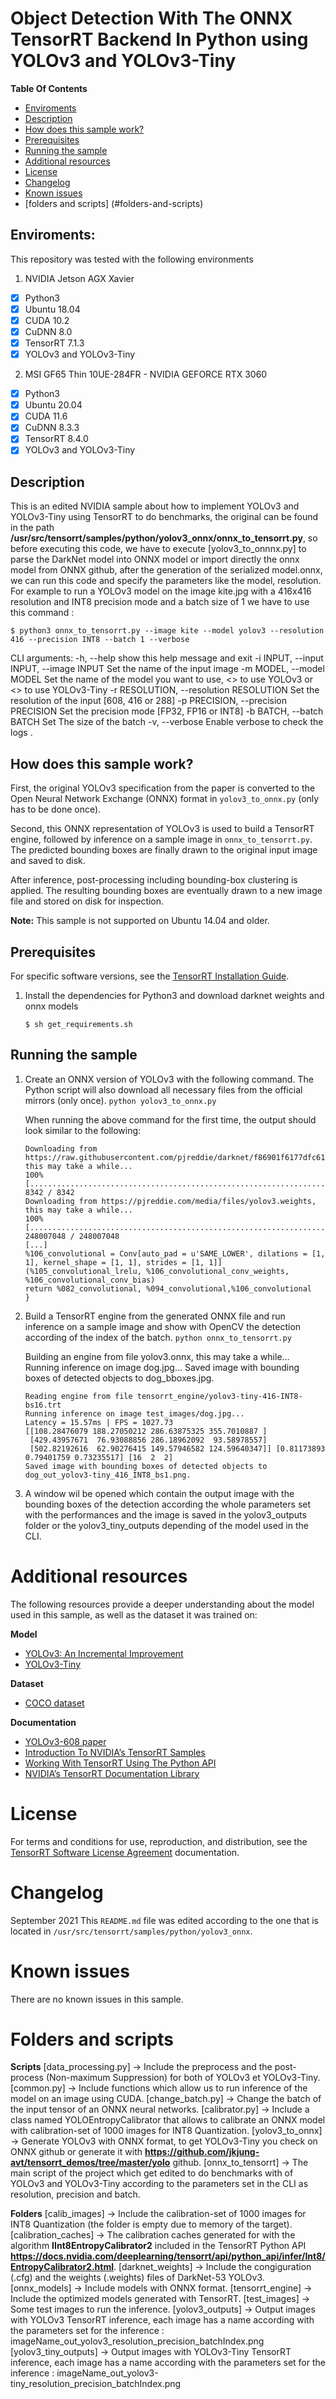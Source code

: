 # Object Detection With The ONNX TensorRT Backend In Python using YOLOv3 and YOLOv3-Tiny 

**Table Of Contents**
- [Enviroments](#Enviroments)
- [Description](#description)
- [How does this sample work?](#how-does-this-sample-work)
- [Prerequisites](#prerequisites)
- [Running the sample](#running-the-sample)
- [Additional resources](#additional-resources)
- [License](#license)
- [Changelog](#changelog)
- [Known issues](#known-issues)
- [folders and scripts] (#folders-and-scripts)

## Enviroments:

This repository was tested with the following environments 

1. NVIDIA Jetson AGX Xavier 
- [x] Python3
- [x] Ubuntu 18.04
- [x] CUDA 10.2
- [x] CuDNN 8.0
- [x] TensorRT 7.1.3
- [x] YOLOv3 and YOLOv3-Tiny

2. MSI GF65 Thin 10UE-284FR - NVIDIA GEFORCE RTX 3060
- [x] Python3
- [x] Ubuntu 20.04
- [x] CUDA 11.6
- [x] CuDNN 8.3.3
- [x] TensorRT 8.4.0
- [x] YOLOv3 and YOLOv3-Tiny

## Description

This is an edited NVIDIA sample about how to implement YOLOv3 and YOLOv3-Tiny using TensorRT to do benchmarks, the original can be found in the path **/usr/src/tensorrt/samples/python/yolov3_onnx/onnx_to_tensorrt.py**, so before executing this code, we have to execute [yolov3_to_onnnx.py] to parse the DarkNet model into ONNX model or import directly the onnx model from ONNX github, after the generation of the serialized model.onnx, we can run this code and specify the parameters like the model, resolution. For example to run a YOLOv3 model on the image kite.jpg with a 416x416 resolution and INT8 precision mode and a batch size of 1 we have to use this command :

`$ python3 onnx_to_tensorrt.py --image kite --model yolov3 --resolution 416 --precision INT8 --batch 1 --verbose`

CLI arguments:
  -h, --help            show this help message and exit
  -i INPUT, --input INPUT, --image INPUT
                        Set the name of the input image
  -m MODEL, --model MODEL
                        Set the name of the model you want to use, <<yolov3>>
                        to use YOLOv3 or <<yolov3-tiny>> to use YOLOv3-Tiny
  -r RESOLUTION, --resolution RESOLUTION
                        Set the resolution of the input [608, 416 or 288]
  -p PRECISION, --precision PRECISION
                        Set the precision mode [FP32, FP16 or INT8]
  -b BATCH, --batch BATCH
                        Set The size of the batch
  -v, --verbose         Enable verbose to check the logs
.

## How does this sample work?

First, the original YOLOv3 specification from the paper is converted to the Open Neural Network Exchange (ONNX) format in `yolov3_to_onnx.py` (only has to be done once).

Second, this ONNX representation of YOLOv3 is used to build a TensorRT engine, followed by inference on a sample image in `onnx_to_tensorrt.py`. The predicted bounding boxes are finally drawn to the original input image and saved to disk.

After inference, post-processing including bounding-box clustering is applied. The resulting bounding boxes are eventually drawn to a new image file and stored on disk for inspection.

**Note:** This sample is not supported on Ubuntu 14.04 and older.

## Prerequisites

For specific software versions, see the [TensorRT Installation Guide](https://docs.nvidia.com/deeplearning/sdk/tensorrt-archived/index.html).

1.  Install the dependencies for Python3 and download darknet weights and onnx models

	`$ sh get_requirements.sh`

## Running the sample

1.  Create an ONNX version of YOLOv3 with the following command. The Python script will also download all necessary files from the official mirrors (only once).
	`python yolov3_to_onnx.py`

	When running the above command for the first time, the output should look similar to the following:
	```
	Downloading from https://raw.githubusercontent.com/pjreddie/darknet/f86901f6177dfc6116360a13cc06ab680e0c86b0/cfg/yolov3.cfg, this may take a while...
	100% [................................................................................] 8342 / 8342 
	Downloading from https://pjreddie.com/media/files/yolov3.weights, this may take a while...
	100% [................................................................................] 248007048 / 248007048
	[...]
	%106_convolutional = Conv[auto_pad = u'SAME_LOWER', dilations = [1, 1], kernel_shape = [1, 1], strides = [1, 1]]
	(%105_convolutional_lrelu, %106_convolutional_conv_weights, %106_convolutional_conv_bias)
	return %082_convolutional, %094_convolutional,%106_convolutional
	}
	```

2.  Build a TensorRT engine from the generated ONNX file and run inference on a sample image and show with OpenCV the detection according of the index of the batch.
	`python onnx_to_tensorrt.py`

	Building an engine from file yolov3.onnx, this may take a while...
	Running inference on image dog.jpg...
	Saved image with bounding boxes of detected objects to dog_bboxes.jpg.
	```
	Reading engine from file tensorrt_engine/yolov3-tiny-416-INT8-bs16.trt
	Running inference on image test_images/dog.jpg...
	Latency = 15.57ms | FPS = 1027.73
	[[108.28476079 188.27050212 286.63875325 355.7010887 ]
	 [429.43957671  76.93088856 286.18962092  93.58978557]
	 [502.82192616  62.90276415 149.57946582 124.59640347]] [0.81173893 0.79401759 0.73235517] [16  2  2]
	Saved image with bounding boxes of detected objects to dog_out_yolov3-tiny_416_INT8_bs1.png.
	```
3. A window wil be opened which contain the output image with the bounding boxes of the detection according the whole parameters set with the performances and the image is saved in the yolov3_outputs folder or the yolov3_tiny_outputs depending of the model used in the CLI.



# Additional resources

The following resources provide a deeper understanding about the model used in this sample, as well as the dataset it was trained on:

**Model**
- [YOLOv3: An Incremental Improvement](https://pjreddie.com/media/files/papers/YOLOv3.pdf)
- [YOLOv3-Tiny](https://pjreddie.com/darknet/yolo/)

**Dataset**
- [COCO dataset](http://cocodataset.org/#home)

**Documentation**
- [YOLOv3-608 paper](https://pjreddie.com/media/files/papers/YOLOv3.pdf)
- [Introduction To NVIDIA’s TensorRT Samples](https://docs.nvidia.com/deeplearning/sdk/tensorrt-sample-support-guide/index.html#samples)
- [Working With TensorRT Using The Python API](https://docs.nvidia.com/deeplearning/sdk/tensorrt-developer-guide/index.html#python_topics)
- [NVIDIA’s TensorRT Documentation Library](https://docs.nvidia.com/deeplearning/sdk/tensorrt-archived/index.html)

# License

For terms and conditions for use, reproduction, and distribution, see the [TensorRT Software License Agreement](https://docs.nvidia.com/deeplearning/sdk/tensorrt-sla/index.html) documentation.

# Changelog

September 2021
This `README.md` file was edited according to the one that is located in `/usr/src/tensorrt/samples/python/yolov3_onnx`.
# Known issues

There are no known issues in this sample.


# Folders and scripts

**Scripts**
	[data_processing.py] -> Include the preprocess and the post-process (Non-maximum Suppression) for both of YOLOv3 et YOLOv3-Tiny.
	[common.py] -> Include functions which allow us to run inference of the model on an image using CUDA.
	[change_batch.py] -> Change the batch of the input tensor of an ONNX neural networks.
	[calibrator.py] -> Include a class named YOLOEntropyCalibrator that allows to calibrate an ONNX model with calibration-set of 1000 images for INT8 Quantization.
	[yolov3_to_onnx] -> Generate YOLOv3 with ONNX format, to get YOLOv3-Tiny you check on ONNX github or generate it with **https://github.com/jkjung-avt/tensorrt_demos/tree/master/yolo** github.
	[onnx_to_tensorrt] -> The main script of the project which get edited to do benchmarks with of YOLOv3 and YOLOv3-Tiny according to the parameters set in the CLI as resolution, precision and batch.

**Folders**
	[calib_images] -> Include the calibration-set of 1000 images for INT8 Quantization (the folder is empty due to memory of the target).
	[calibration_caches] -> The calibration caches generated for with the algorithm **IInt8EntropyCalibrator2** included in the TensorRT Python API **https://docs.nvidia.com/deeplearning/tensorrt/api/python_api/infer/Int8/EntropyCalibrator2.html**.
	[darknet_weights] -> Include the congiguration (.cfg) and the weights (.weights) files of DarkNet-53 YOLOv3.
	[onnx_models] -> Include models with ONNX format.
	[tensorrt_engine] -> Include the optimized models generated with TensorRT.
	[test_images] -> Some test images to run the inference.
	[yolov3_outputs] -> Output images with YOLOv3 TensorRT inference, each image has a name according with the parameters set for the inference : imageName_out_yolov3_resolution_precision_batchIndex.png
	[yolov3_tiny_outputs] -> Output images with YOLOv3-Tiny TensorRT inference, each image has a name according with the parameters set for the inference : imageName_out_yolov3-tiny_resolution_precision_batchIndex.png
	
	
	
	



